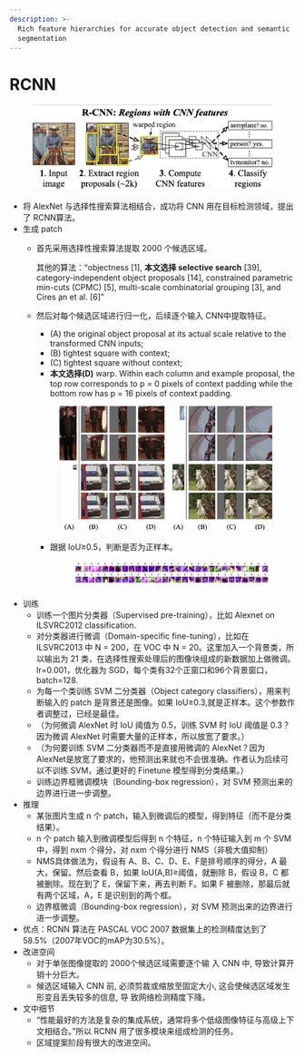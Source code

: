 ```yaml
---
description: >-
  Rich feature hierarchies for accurate object detection and semantic
  segmentation
---
```


# RCNN

<figure><img src="../../.gitbook/assets/rcnn.png" alt=""><figcaption></figcaption></figure>

* 将 AlexNet 与选择性搜索算法相结合，成功将 CNN 用在目标检测领域，提出了 RCNN算法。
* 生成 patch
  *   首先采用选择性搜索算法提取 2000 个候选区域。

      其他的算法：“objectness \[1],  **本文选择 selective search** \[39], category-independent object proposals \[14], constrained parametric min-cuts (CPMC) \[5], multi-scale combinatorial grouping \[3], and Cires ̧an et al. \[6]”&#x20;


  *   然后对每个候选区域进行归一化，后续逐个输入 CNN中提取特征。

      * (A) the original object proposal at its actual scale relative to the transformed CNN inputs;&#x20;
      * (B) tightest square with context;&#x20;
      * (C) tightest square without context;&#x20;
      * **本文选择(D)** warp. Within each column and example proposal, the top row corresponds to p = 0 pixels of context padding while the bottom row has p = 16 pixels of context padding.

      <figure><img src="../../.gitbook/assets/rcnn-transformations.png" alt="" width="482"><figcaption></figcaption></figure>

      *   跟据 IoU≥0.5，判断是否为正样本。

          <figure><img src="../../.gitbook/assets/rcnn-ss.png" alt=""><figcaption></figcaption></figure>
* 训练
  * 训练一个图片分类器（Supervised pre-training），比如 Alexnet on ILSVRC2012 classification.
  * 对分类器进行微调（Domain-specific fine-tuning），比如在 ILSVRC2013 中 N = 200，在 VOC 中 N = 20。这里加入一个背景类，所以输出为 21 类，在选择性搜索处理后的图像块组成的新数据加上做微调。lr=0.001，优化器为 SGD，每个类有32个正窗口和96个背景窗口，batch=128.
  * 为每一个类训练 SVM 二分类器（Object category classifiers），用来判断输入的 patch 是背景还是图像。如果 IoU≥0.3,就是正样本。这个参数作者调整过，已经是最佳。
  * （为何微调 AlexNet 时 IoU 阈值为 0.5，训练 SVM 时 IoU 阈值是 0.3？因为微调 AlexNet 时需要大量的正样本，所以放宽了要求。）
  * （为何要训练 SVM 二分类器而不是直接用微调的 AlexNet？因为 AlexNet是放宽了要求的，他预测出来就也不会很准确。作者认为后续可以不训练 SVM，通过更好的 Finetune 模型得到分类结果。）
  * 训练边界框微调模块（Bounding-box regression），对 SVM 预测出来的边界进行进一步调整。
* 推理
  * 某张图片生成 n 个 patch，输入到微调后的模型，得到特征（而不是分类结果）。
  * n 个 patch 输入到微调模型后得到 n 个特征，n 个特征输入到 m 个 SVM 中，得到 nxm 个得分，对 nxm 个得分进行 NMS（非极大值抑制）
  * NMS具体做法为，假设有 A、B、C、D、E、F是排号顺序的得分，A 最大，保留。然后查看 B，如果 IoU(A,B)≥阈值，就删除 B，假设 B，C 都被删除。现在到了 E，保留下来，再去判断 F。如果 F 被删除，那最后就有两个区域，A，E 是识别到的两个框。
  * 边界框微调（Bounding-box regression），对 SVM 预测出来的边界进行进一步调整。
* 优点：RCNN 算法在 PASCAL VOC 2007 数据集上的检测精度达到了 58.5%（2007年VOC的mAP为30.5%）。
* 改进空间
  * 对于单张图像提取的 2000个候选区域需要逐个输 入 CNN 中, 导致计算开销十分巨大。
  * 候选区域输入 CNN 前, 必须剪裁或缩放至固定大小, 这会使候选区域发生形变且丢失较多的信息, 导 致网络检测精度下降。
* 文中细节
  * “性能最好的方法是复杂的集成系统，通常将多个低级图像特征与高级上下文相结合。”所以 RCNN 用了很多模块来组成检测的任务。
  * 区域提案阶段有很大的改进空间。
